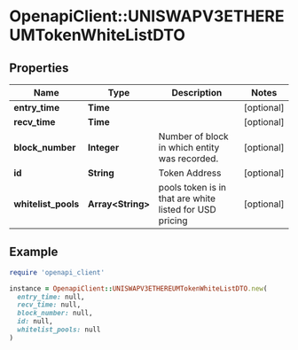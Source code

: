 # OpenapiClient::UNISWAPV3ETHEREUMTokenWhiteListDTO

## Properties

| Name | Type | Description | Notes |
| ---- | ---- | ----------- | ----- |
| **entry_time** | **Time** |  | [optional] |
| **recv_time** | **Time** |  | [optional] |
| **block_number** | **Integer** | Number of block in which entity was recorded. | [optional] |
| **id** | **String** | Token Address | [optional] |
| **whitelist_pools** | **Array&lt;String&gt;** | pools token is in that are white listed for USD pricing | [optional] |

## Example

```ruby
require 'openapi_client'

instance = OpenapiClient::UNISWAPV3ETHEREUMTokenWhiteListDTO.new(
  entry_time: null,
  recv_time: null,
  block_number: null,
  id: null,
  whitelist_pools: null
)
```

